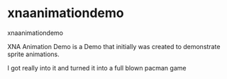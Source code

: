 # xnaanimationdemo
xnaanimationdemo

XNA Animation Demo is a Demo that initially was created to demonstrate sprite animations.

I got really into it and turned it into a full blown pacman game

